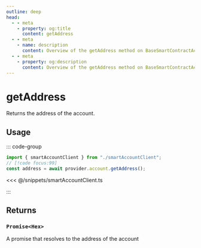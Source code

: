 ```yaml
---
outline: deep
head:
  - - meta
    - property: og:title
      content: getAddress
  - - meta
    - name: description
      content: Overview of the getAddress method on BaseSmartContractAccount
  - - meta
    - property: og:description
      content: Overview of the getAddress method on BaseSmartContractAccount
---
```


# getAddress

Returns the address of the account.

## Usage

::: code-group

```ts [example.ts]
import { smartAccountClient } from "./smartAccountClient";
// [!code focus:99]
const address = await provider.account.getAddress();
```

<<< @/snippets/smartAccountClient.ts

:::

## Returns

### `Promise<Hex>`

A promise that resolves to the address of the account
